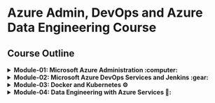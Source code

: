 # Azure Admin, DevOps and Azure Data Engineering Course

## Course Outline

<details>
 <summary> <b> Module-01: Microsoft Azure Administration :computer: </b>  </summary>
  
-  Deploy & Manage Azure Compute Service: Azure Virtual Machines (VM)
    - Overview of Azure Virtual Machines
    - Azure VM: Images | Instances (Linux & Windows) | VM Sizes
    - Azure VM Storage: Disks (for persistent storage)
    - Azure VM Management and Automation using Azure VM Extensions
    - Azure VM: HA and Autoscaling services – Scale-sets, Zone, AS
    - Azure Load Balancing services – Load Balancer, AG, Traffic Manager

- Configure and Manage Virtual Networking in Azure

  - Introduction to Azure Virtual Network – Subnets
  - Azure Network Security services - Network Security Group, Firewall
  - IP Address - Public IP, Private IP
  - Azure Virtual Network connectivity use-cases and mechanisms

- Implement and Manage Storage in Azure
  - Overview of Azure Storage
  - Azure Storage Services: Blob, Files, Table, Queue
  - Azure Storage Account: Authorization Techniques
  - Azure Storage Account: Data Redundancy (HA) - LRS, ZRS, GRS, RGRS, GZRS
  - Azure Storage Account: Lifecycle Policies
  - Azure Storage Account: Firewall & Network settings

</details>
<details>
 <summary> <b> Module-02: Microsoft Azure DevOps Services and Jenkins :gear: </b>  </summary>
  
- Introduction to DevOps 
  - Configure processes and communications
    - Agile Development
    - Azure Boards
- Design and implement source control
  - Git Primer
  - Github
  - Azure Repos/AWS CodeCommit
  - Git Branch & Actions

- Plan and Configure CICD Pipeline with Azure Pipelines

  - Continuous Integration process (CI) Primer
  - Understanding Build and Release process
  - YAML Primer
  - Understanding Azure Pipeline configuration file (build, tasks, jobs)
  - Triggering Azure Pipeline
  - Create end-to-end Production grade CICD Azure Pipeline
  - Integrating Azure Pipeline with Azure Repos and Github

- Plan and Configure CICD Pipeline with **Jenkins**

</details>
<details>
 <summary> <b> Module-03: Docker and Kubernetes ⚙️ </b>  </summary>
  
- **Docker**: Package, Ship and Deploy Container Applications
  - Introduction to Containerization | Docker Primer
  - Docker Architecture | Installation | Container Lifecycle | Registry
  - Working with Docker Images – Dockerfile | Custom Images | Container Registries
  - Explore Azure Container Instance and Azure Container App services
  - Lab – Create custom Docker Image and push it to Docker Hub/ACR/ECR

- **Kubernetes**: Orchestrating containerized applications
  - Kubernetes Overview - Architecture | Control Plane components
  - K8s Installation and Configure (One node cluster with minikube)
  - Explore various K8s objects
    - Pod
    - ReplicaSet
    - ReplicationController
    - Deployments
    - Secrets
    - PVC, PV
  - Automating custom application packaging, shipping and deployment to K8s cluster using CI CD Pipeline
  </details>

<details>
  <summary> <b> Module-04: Data Engineering with Azure Services 🔬:</b>  </summary>

- Plan and Implement Storage in Azure - Azure Storage, Azure SQL DB, Cosmos DB
- **T-SQL** Primer
  - Installation | Configure
  - DDL Queries - Create, Alter and Drop Tables
  - DML Queries - Insret, Update and Delete Records
  - SQL Constraints
  - Normalization of Relational data
- Azure SQL Database
- Azure NoSQL Database - **Cosmos DB**
- Data Processing with **Azure Data Factory** (ADF)

  - ETL Primer
  - Azure Data Factory (ADF) Overview
  - Pipelines and Activities
  - Working with Linked services and Datasets
  - Lab: Create Data Pipeline using ADF
  - Understand how to Trigger and Debug a Pipeline
  - ADF Triggers - Schedule | Storage
  - ADF Connectors
  - ADF Control Flow Activities
  - ADF Data Transformations
  - Lab: Creating Transformation Notebooks

- Develop and Process Data with **Azure Databricks**

  - Azure Databricks Overview - Architecture | Workspace
  - Plan and Create Azure Databricks Workspace
  - Azure Databricks Clusters - Setup | Types | Pricing
  - _Apache Spark Primer_ - Cluster Architecture | Dataframe and Data source APIs
  - Data Ingestion - CSV | JSON | Bulk files
  - Working with _PySpark_ - Python API for Apache Spark
  - Lab: Performing various operations on Data - Load, Groupby, Filtering on NULL
  - Analyzing Data using Spark - Filters | Joins | Aggregations
  - Azure Databricks Notebooks
  - Delta Lake and Data Warehousing in Databricks
    - Create SQL Warehouse in Azure Databricks
    - Run Notebook from Azure Data Factory
  - Azure Databricks Workflows

- Case Studies
  - Data migration from Hadoop to Azure Databricks
  - Setting up Data Pipeline using Azure Synapse Analytics
</details>

